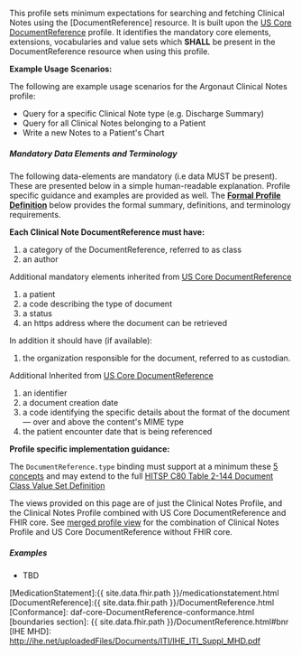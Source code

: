 

This profile sets minimum expectations for searching and fetching Clinical Notes using the [DocumentReference] resource. It is built upon the [US Core DocumentReference] profile. It identifies the mandatory core elements, extensions, vocabularies and value sets which **SHALL** be present in the DocumentReference resource when using this profile.

**Example Usage Scenarios:**

The following are example usage scenarios for the Argonaut Clinical Notes profile:

-   Query for a specific Clinical Note type (e.g. Discharge Summary)
-   Query for all Clinical Notes belonging to a Patient
-   Write a new Notes to a Patient's Chart

##### Mandatory Data Elements and Terminology

The following data-elements are mandatory (i.e data MUST be present). These are presented below in a simple human-readable explanation. Profile specific guidance and examples are provided as well. The [**Formal Profile Definition**](#profile) below provides the  formal summary, definitions, and  terminology requirements.  

**Each Clinical Note DocumentReference must have:**

1.  a category of the DocumentReference, referred to as class
1.  an author

Additional mandatory elements inherited from [US Core DocumentReference]

1.  a patient
1.  a code describing the type of document
1.  a status
1.  an https address where the document can be retrieved

In addition it should have (if available):

1.  the organization responsible for the document, referred to as custodian. 

Additional Inherited from [US Core DocumentReference]

1.  an identifier
1.  a document creation date
1.  a code identifying the specific details about the format of the document — over and above the content's MIME type
1.  the patient encounter date that is being referenced


**Profile specific implementation guidance:**

The `DocumentReference.type` binding must support at a minimum these [5 concepts](ValueSet-dr-type.html) and may extend to the full  [HITSP C80 Table 2-144 Document Class Value Set Definition](http://build.fhir.org/valueset-c80-doc-typecodes.html)

The views provided on this page are of just the Clinical Notes Profile, and the Clinical Notes Profile combined with US Core DocumentReference and FHIR core. See [merged profile view](StructureDefinition-example-dr.html) for the combination of Clinical Notes Profile and US Core DocumentReference without FHIR core.


##### Examples

- TBD

[US Core DocumentReference]: http://build.fhir.org/ig/HL7/US-Core/StructureDefinition-us-core-documentreference.html
[MedicationStatement]:{{ site.data.fhir.path }}/medicationstatement.html
[DocumentReference]:{{ site.data.fhir.path }}/DocumentReference.html
 [Conformance]: daf-core-DocumentReference-conformance.html
 [boundaries section]: {{ site.data.fhir.path }}/DocumentReference.html#bnr
 [IHE MHD]: http://ihe.net/uploadedFiles/Documents/ITI/IHE_ITI_Suppl_MHD.pdf

 